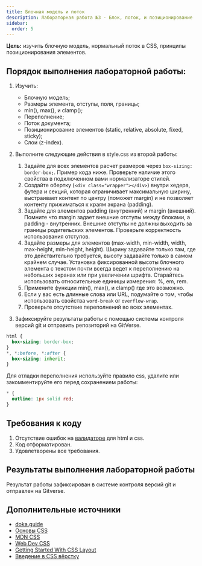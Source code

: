 ```yaml
---
title: Блочная модель и поток
description: Лабораторная работа №3 - Блок, поток, и позиционирование
sidebar:
  order: 5
---
```


**Цель:** изучить блочную модель, нормальный поток в CSS, принципы позиционирования элементов.

## Порядок выполнения лабораторной работы:

1. Изучить:

   - Блочную модель;
   - Размеры элемента, отступы, поля, границы;
   - min(), max(), и clamp();
   - Переполнение;
   - Поток документа;
   - Позиционирование элементов (static, relative, absolute, fixed, sticky);
   - Слои (z-index).

1. Выполните следующие действия в style.css из второй работы:

   1. Задайте для всех элементов расчет размеров через `box-sizing: border-box;`. Пример кода ниже. Проверьте наличие этого свойства в подключенном вами нормализаторе стилей.
   1. Создайте обертку (`<div class="wrapper"></div>`) внутри хедера, футера и секций, которая ограничивает максимальную ширину, выстраивает контент по центру (поможет margin) и не позволяет контенту прижиматься к краям экрана (padding).
   1. Задайте для элементов padding (внутренний) и margin (внешний). Помните что margin задает внешние отступы между блоками, а padding - внутренних. Внешние отступы не должны выходить за границы родительских элементов. Проверьте корректность использования отступов.
   1. Задайте размеры для элементов (max-width, min-width, width, max-height, min-height, height). Ширину задавайте только там, где это действительно требуется, высоту задавайте только в самом крайнем случае. Установка фиксированной высоты блочного элемента с текстом почти всегда ведет к переполнению на небольших экранах или при увеличении шрифта. Старайтесь использовать относительные единицы измерения: %, em, rem.
   1. Примените функции min(), max(), и clamp() где это возможно.
   1. Если у вас есть длинные слова или URL, подумайте о том, чтобы использовать свойства `word-break` or `overflow-wrap`.
   1. Проверьте отсутствие переполнений во всех элементах.

1. Зафиксируйте результаты работы с помощью системы контроля версий git и отправить репозиторий на GitVerse.


```css
html {
  box-sizing: border-box;
}
*, *:before, *:after {
  box-sizing: inherit;
}
```

Для отладки переполнения используйте правило css, удалите или закомментируйте его перед сохранением работы:

```css
* {
  outline: 1px solid red;
}
```

## Требования к коду

1. Отсутствие ошибок на [валидаторе](https://validator.w3.org/) для html и css.
1. Код отформатирован.
1. Удовлетворены все требования.

## Результаты выполнения лабораторной работы

Результат работы зафиксирован в системе контроля версий git и отправлен на Gitverse.

## Дополнительные источники

- [doka.guide](https://doka.guide/css/)
- [Основы CSS](https://developer.mozilla.org/ru/docs/Learn/CSS)
- [MDN CSS](https://developer.mozilla.org/ru/docs/Web/CSS)
- [Web Dev CSS](https://web.dev/css)
- [Getting Started With CSS Layout](https://www.smashingmagazine.com/2018/05/guide-css-layout/)
- [Введение в CSS вёрстку](https://developer.mozilla.org/ru/docs/Learn/CSS/CSS_layout/Introduction)